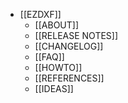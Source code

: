 - [[EZDXF]]
	- [[ABOUT]]
	- [[RELEASE NOTES]]
	- [[CHANGELOG]]
	- [[FAQ]]
	- [[HOWTO]]
	- [[REFERENCES]]
	- [[IDEAS]]